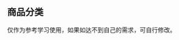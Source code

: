 ## 商品分类

<demo-model url="/vipPage/shop/classify/classify"></demo-model>
<template-download></template-download>

仅作为参考学习使用，如果如达不到自己的需求，可自行修改。
